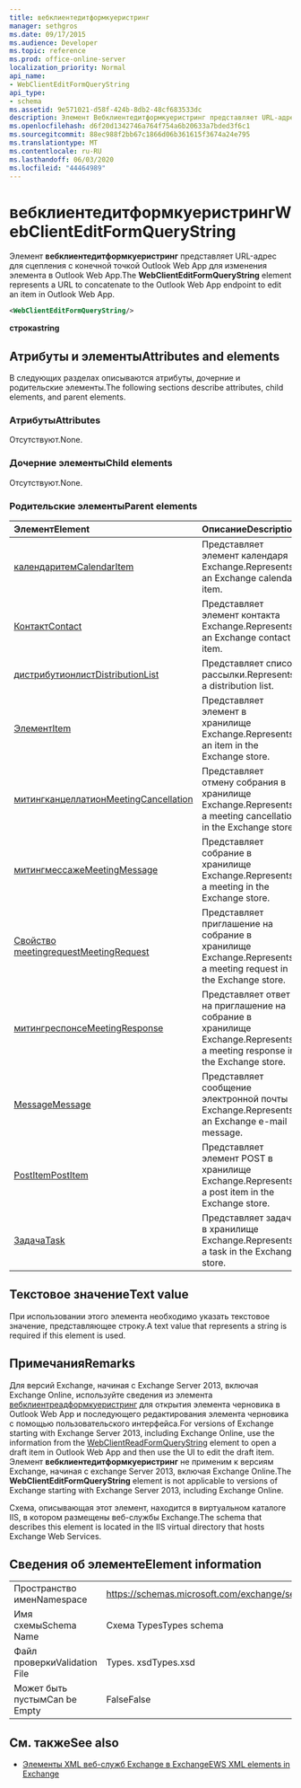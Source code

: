 ```yaml
---
title: вебклиентедитформкуеристринг
manager: sethgros
ms.date: 09/17/2015
ms.audience: Developer
ms.topic: reference
ms.prod: office-online-server
localization_priority: Normal
api_name:
- WebClientEditFormQueryString
api_type:
- schema
ms.assetid: 9e571021-d58f-424b-8db2-48cf683533dc
description: Элемент Вебклиентедитформкуеристринг представляет URL-адрес для сцепления с конечной точкой Outlook Web App для изменения элемента в Outlook Web App.
ms.openlocfilehash: d6f20d1342746a764f754a6b20633a7bded3f6c1
ms.sourcegitcommit: 88ec988f2bb67c1866d06b361615f3674a24e795
ms.translationtype: MT
ms.contentlocale: ru-RU
ms.lasthandoff: 06/03/2020
ms.locfileid: "44464989"
---
```

# <a name="webclienteditformquerystring"></a><span data-ttu-id="9a2f6-103">вебклиентедитформкуеристринг</span><span class="sxs-lookup"><span data-stu-id="9a2f6-103">WebClientEditFormQueryString</span></span>

<span data-ttu-id="9a2f6-104">Элемент **вебклиентедитформкуеристринг** представляет URL-адрес для сцепления с конечной точкой Outlook Web App для изменения элемента в Outlook Web App.</span><span class="sxs-lookup"><span data-stu-id="9a2f6-104">The **WebClientEditFormQueryString** element represents a URL to concatenate to the Outlook Web App endpoint to edit an item in Outlook Web App.</span></span> 
  
```XML
<WebClientEditFormQueryString/>
```

 <span data-ttu-id="9a2f6-105">**строка**</span><span class="sxs-lookup"><span data-stu-id="9a2f6-105">**string**</span></span>
## <a name="attributes-and-elements"></a><span data-ttu-id="9a2f6-106">Атрибуты и элементы</span><span class="sxs-lookup"><span data-stu-id="9a2f6-106">Attributes and elements</span></span>

<span data-ttu-id="9a2f6-107">В следующих разделах описываются атрибуты, дочерние и родительские элементы.</span><span class="sxs-lookup"><span data-stu-id="9a2f6-107">The following sections describe attributes, child elements, and parent elements.</span></span>
  
### <a name="attributes"></a><span data-ttu-id="9a2f6-108">Атрибуты</span><span class="sxs-lookup"><span data-stu-id="9a2f6-108">Attributes</span></span>

<span data-ttu-id="9a2f6-109">Отсутствуют.</span><span class="sxs-lookup"><span data-stu-id="9a2f6-109">None.</span></span>
  
### <a name="child-elements"></a><span data-ttu-id="9a2f6-110">Дочерние элементы</span><span class="sxs-lookup"><span data-stu-id="9a2f6-110">Child elements</span></span>

<span data-ttu-id="9a2f6-111">Отсутствуют.</span><span class="sxs-lookup"><span data-stu-id="9a2f6-111">None.</span></span>
  
### <a name="parent-elements"></a><span data-ttu-id="9a2f6-112">Родительские элементы</span><span class="sxs-lookup"><span data-stu-id="9a2f6-112">Parent elements</span></span>

|<span data-ttu-id="9a2f6-113">**Элемент**</span><span class="sxs-lookup"><span data-stu-id="9a2f6-113">**Element**</span></span>|<span data-ttu-id="9a2f6-114">**Описание**</span><span class="sxs-lookup"><span data-stu-id="9a2f6-114">**Description**</span></span>|
|:-----|:-----|
|[<span data-ttu-id="9a2f6-115">календаритем</span><span class="sxs-lookup"><span data-stu-id="9a2f6-115">CalendarItem</span></span>](calendaritem.md) <br/> |<span data-ttu-id="9a2f6-116">Представляет элемент календаря Exchange.</span><span class="sxs-lookup"><span data-stu-id="9a2f6-116">Represents an Exchange calendar item.</span></span>  <br/> |
|[<span data-ttu-id="9a2f6-117">Контакт</span><span class="sxs-lookup"><span data-stu-id="9a2f6-117">Contact</span></span>](contact.md) <br/> |<span data-ttu-id="9a2f6-118">Представляет элемент контакта Exchange.</span><span class="sxs-lookup"><span data-stu-id="9a2f6-118">Represents an Exchange contact item.</span></span>  <br/> |
|[<span data-ttu-id="9a2f6-119">дистрибутионлист</span><span class="sxs-lookup"><span data-stu-id="9a2f6-119">DistributionList</span></span>](distributionlist.md) <br/> |<span data-ttu-id="9a2f6-120">Представляет список рассылки.</span><span class="sxs-lookup"><span data-stu-id="9a2f6-120">Represents a distribution list.</span></span>  <br/> |
|[<span data-ttu-id="9a2f6-121">Элемент</span><span class="sxs-lookup"><span data-stu-id="9a2f6-121">Item</span></span>](item.md) <br/> |<span data-ttu-id="9a2f6-122">Представляет элемент в хранилище Exchange.</span><span class="sxs-lookup"><span data-stu-id="9a2f6-122">Represents an item in the Exchange store.</span></span>  <br/> |
|[<span data-ttu-id="9a2f6-123">митингканцеллатион</span><span class="sxs-lookup"><span data-stu-id="9a2f6-123">MeetingCancellation</span></span>](meetingcancellation.md) <br/> |<span data-ttu-id="9a2f6-124">Представляет отмену собрания в хранилище Exchange.</span><span class="sxs-lookup"><span data-stu-id="9a2f6-124">Represents a meeting cancellation in the Exchange store.</span></span>  <br/> |
|[<span data-ttu-id="9a2f6-125">митингмессаже</span><span class="sxs-lookup"><span data-stu-id="9a2f6-125">MeetingMessage</span></span>](meetingmessage.md) <br/> |<span data-ttu-id="9a2f6-126">Представляет собрание в хранилище Exchange.</span><span class="sxs-lookup"><span data-stu-id="9a2f6-126">Represents a meeting in the Exchange store.</span></span>  <br/> |
|[<span data-ttu-id="9a2f6-127">Свойство meetingrequest</span><span class="sxs-lookup"><span data-stu-id="9a2f6-127">MeetingRequest</span></span>](meetingrequest.md) <br/> |<span data-ttu-id="9a2f6-128">Представляет приглашение на собрание в хранилище Exchange.</span><span class="sxs-lookup"><span data-stu-id="9a2f6-128">Represents a meeting request in the Exchange store.</span></span>  <br/> |
|[<span data-ttu-id="9a2f6-129">митингреспонсе</span><span class="sxs-lookup"><span data-stu-id="9a2f6-129">MeetingResponse</span></span>](meetingresponse.md) <br/> |<span data-ttu-id="9a2f6-130">Представляет ответ на приглашение на собрание в хранилище Exchange.</span><span class="sxs-lookup"><span data-stu-id="9a2f6-130">Represents a meeting response in the Exchange store.</span></span>  <br/> |
|[<span data-ttu-id="9a2f6-131">Message</span><span class="sxs-lookup"><span data-stu-id="9a2f6-131">Message</span></span>](message-ex15websvcsotherref.md) <br/> |<span data-ttu-id="9a2f6-132">Представляет сообщение электронной почты Exchange.</span><span class="sxs-lookup"><span data-stu-id="9a2f6-132">Represents an Exchange e-mail message.</span></span>  <br/> |
|[<span data-ttu-id="9a2f6-133">PostItem</span><span class="sxs-lookup"><span data-stu-id="9a2f6-133">PostItem</span></span>](postitem.md) <br/> |<span data-ttu-id="9a2f6-134">Представляет элемент POST в хранилище Exchange.</span><span class="sxs-lookup"><span data-stu-id="9a2f6-134">Represents a post item in the Exchange store.</span></span>  <br/> |
|[<span data-ttu-id="9a2f6-135">Задача</span><span class="sxs-lookup"><span data-stu-id="9a2f6-135">Task</span></span>](task.md) <br/> |<span data-ttu-id="9a2f6-136">Представляет задачу в хранилище Exchange.</span><span class="sxs-lookup"><span data-stu-id="9a2f6-136">Represents a task in the Exchange store.</span></span>  <br/> |
   
## <a name="text-value"></a><span data-ttu-id="9a2f6-137">Текстовое значение</span><span class="sxs-lookup"><span data-stu-id="9a2f6-137">Text value</span></span>

<span data-ttu-id="9a2f6-138">При использовании этого элемента необходимо указать текстовое значение, представляющее строку.</span><span class="sxs-lookup"><span data-stu-id="9a2f6-138">A text value that represents a string is required if this element is used.</span></span>
  
## <a name="remarks"></a><span data-ttu-id="9a2f6-139">Примечания</span><span class="sxs-lookup"><span data-stu-id="9a2f6-139">Remarks</span></span>

<span data-ttu-id="9a2f6-140">Для версий Exchange, начиная с Exchange Server 2013, включая Exchange Online, используйте сведения из элемента [вебклиентреадформкуеристринг](webclientreadformquerystring.md) для открытия элемента черновика в Outlook Web App и последующего редактирования элемента черновика с помощью пользовательского интерфейса.</span><span class="sxs-lookup"><span data-stu-id="9a2f6-140">For versions of Exchange starting with Exchange Server 2013, including Exchange Online, use the information from the [WebClientReadFormQueryString](webclientreadformquerystring.md) element to open a draft item in Outlook Web App and then use the UI to edit the draft item.</span></span> <span data-ttu-id="9a2f6-141">Элемент **вебклиентедитформкуеристринг** не применим к версиям Exchange, начиная с exchange Server 2013, включая Exchange Online.</span><span class="sxs-lookup"><span data-stu-id="9a2f6-141">The **WebClientEditFormQueryString** element is not applicable to versions of Exchange starting with Exchange Server 2013, including Exchange Online.</span></span> 
  
<span data-ttu-id="9a2f6-142">Схема, описывающая этот элемент, находится в виртуальном каталоге IIS, в котором размещены веб-службы Exchange.</span><span class="sxs-lookup"><span data-stu-id="9a2f6-142">The schema that describes this element is located in the IIS virtual directory that hosts Exchange Web Services.</span></span>
  
## <a name="element-information"></a><span data-ttu-id="9a2f6-143">Сведения об элементе</span><span class="sxs-lookup"><span data-stu-id="9a2f6-143">Element information</span></span>

|||
|:-----|:-----|
|<span data-ttu-id="9a2f6-144">Пространство имен</span><span class="sxs-lookup"><span data-stu-id="9a2f6-144">Namespace</span></span>  <br/> |https://schemas.microsoft.com/exchange/services/2006/types  <br/> |
|<span data-ttu-id="9a2f6-145">Имя схемы</span><span class="sxs-lookup"><span data-stu-id="9a2f6-145">Schema Name</span></span>  <br/> |<span data-ttu-id="9a2f6-146">Схема Types</span><span class="sxs-lookup"><span data-stu-id="9a2f6-146">Types schema</span></span>  <br/> |
|<span data-ttu-id="9a2f6-147">Файл проверки</span><span class="sxs-lookup"><span data-stu-id="9a2f6-147">Validation File</span></span>  <br/> |<span data-ttu-id="9a2f6-148">Types. xsd</span><span class="sxs-lookup"><span data-stu-id="9a2f6-148">Types.xsd</span></span>  <br/> |
|<span data-ttu-id="9a2f6-149">Может быть пустым</span><span class="sxs-lookup"><span data-stu-id="9a2f6-149">Can be Empty</span></span>  <br/> |<span data-ttu-id="9a2f6-150">False</span><span class="sxs-lookup"><span data-stu-id="9a2f6-150">False</span></span>  <br/> |
   
## <a name="see-also"></a><span data-ttu-id="9a2f6-151">См. также</span><span class="sxs-lookup"><span data-stu-id="9a2f6-151">See also</span></span>



- [<span data-ttu-id="9a2f6-152">Элементы XML веб-служб Exchange в Exchange</span><span class="sxs-lookup"><span data-stu-id="9a2f6-152">EWS XML elements in Exchange</span></span>](ews-xml-elements-in-exchange.md)


